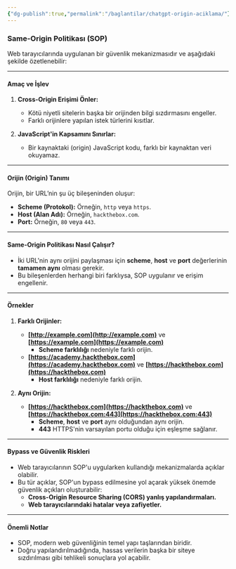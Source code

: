 ```yaml
---
{"dg-publish":true,"permalink":"/baglantilar/chatgpt-origin-aciklama/"}
---
```


### **Same-Origin Politikası (SOP)**

Web tarayıcılarında uygulanan bir güvenlik mekanizmasıdır ve aşağıdaki şekilde özetlenebilir:

---

#### **Amaç ve İşlev**

1. **Cross-Origin Erişimi Önler:**
    
    - Kötü niyetli sitelerin başka bir orijinden bilgi sızdırmasını engeller.
    - Farklı orijinlere yapılan istek türlerini kısıtlar.
2. **JavaScript'in Kapsamını Sınırlar:**
    
    - Bir kaynaktaki (origin) JavaScript kodu, farklı bir kaynaktan veri okuyamaz.

---

#### **Orijin (Origin) Tanımı**

Orijin, bir URL’nin şu üç bileşeninden oluşur:

- **Scheme (Protokol):** Örneğin, `http` veya `https`.
- **Host (Alan Adı):** Örneğin, `hackthebox.com`.
- **Port:** Örneğin, `80` veya `443`.

---

#### **Same-Origin Politikası Nasıl Çalışır?**

- İki URL'nin aynı orijini paylaşması için **scheme**, **host** ve **port** değerlerinin **tamamen aynı** olması gerekir.
- Bu bileşenlerden herhangi biri farklıysa, SOP uygulanır ve erişim engellenir.

---

#### **Örnekler**

1. **Farklı Orijinler:**
    
    - **[http://example.com](http://example.com)** ve **[https://example.com](https://example.com)**
        - **Scheme farklılığı** nedeniyle farklı orijin.
    - **[https://academy.hackthebox.com](https://academy.hackthebox.com)** ve **[https://hackthebox.com](https://hackthebox.com)**
        - **Host farklılığı** nedeniyle farklı orijin.
2. **Aynı Orijin:**
    
    - **[https://hackthebox.com](https://hackthebox.com)** ve **[https://hackthebox.com:443](https://hackthebox.com:443)**
        - **Scheme**, **host** ve **port** aynı olduğundan aynı orijin.
        - **443** HTTPS'nin varsayılan portu olduğu için eşleşme sağlanır.

---

#### **Bypass ve Güvenlik Riskleri**

- Web tarayıcılarının SOP'u uygularken kullandığı mekanizmalarda açıklar olabilir.
- Bu tür açıklar, SOP'un bypass edilmesine yol açarak yüksek önemde güvenlik açıkları oluşturabilir:
    - **Cross-Origin Resource Sharing (CORS) yanlış yapılandırmaları.**
    - **Web tarayıcılarındaki hatalar veya zafiyetler.**

---

#### **Önemli Notlar**

- SOP, modern web güvenliğinin temel yapı taşlarından biridir.
- Doğru yapılandırılmadığında, hassas verilerin başka bir siteye sızdırılması gibi tehlikeli sonuçlara yol açabilir.
